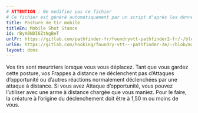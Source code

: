 ```yaml
---
# ATTENTION : Ne modifiez pas ce fichier
# Ce fichier est généré automatiquement par un script d'après les données du module Foundry VTT officiel et de sa traduction
title: Posture de tir mobile
titleEn: Mobile Shot Stance
id: rByA8NDI6ZtNgBeT
urlFr: https://gitlab.com/pathfinder-fr/foundryvtt-pathfinder2-fr/-/blob/master/data/feats/rByA8NDI6ZtNgBeT.htm
urlEn: https://gitlab.com/hooking/foundry-vtt---pathfinder-2e/-/blob/master/packs/data/feats.db/mobile-shot-stance.json
layout: dons
---
```

Vos tirs sont meurtriers lorsque vous vous déplacez. Tant que vous gardez cette posture, vos Frappes à distance ne déclenchent pas d’Attaques d’opportunité ou d’autres réactions normalement déclenchées par une attaque à distance. Si vous avez Attaque d’opportunité, vous pouvez l’utiliser avec une arme à distance chargée que vous maniez. Pour le faire, la créature à l’origine du déclenchement doit être à 1,50 m ou moins de vous.

